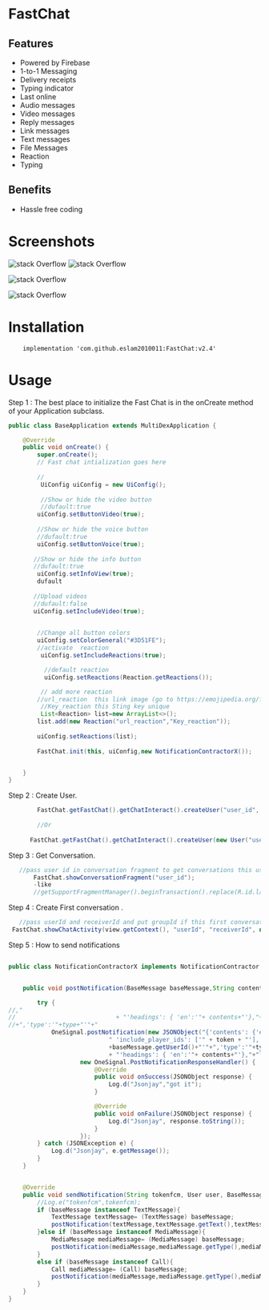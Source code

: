 # FastChat


## Features
- Powered by Firebase
- 1-to-1 Messaging
- Delivery receipts
- Typing indicator
- Last online
- Audio messages
- Video messages
- Reply messages
- Link messages
- Text messages
- File Messages
- Reaction 
- Typing

## Benefits
 - Hassle free coding



# Screenshots

 ![stack Overflow](https://scontent.fcai20-4.fna.fbcdn.net/v/t1.15752-9/241004658_2949826991945775_4212666001145548843_n.jpg?_nc_cat=107&ccb=1-5&_nc_sid=ae9488&_nc_eui2=AeF2OXBvDv_W-Ue_CSGAUpA8IFuF1UZo2D0gW4XVRmjYPciYlb4hcFQXPDbAtXOKDRFOzqrSL1TpM-EhJ2XeBzT2&_nc_ohc=wCZU5QBrijUAX9EcyYo&_nc_ht=scontent.fcai20-4.fna&oh=f9f0b46e105d01e8c1a630d19e873279&oe=6156F338)
![stack Overflow](https://firebasestorage.googleapis.com/v0/b/myapplication-87d95.appspot.com/o/240451958_4425335550846210_4382824510567071288_n.jpg?alt=media&token=6a1de805-9b83-4d36-8da2-e8b7adecb008)

![stack Overflow](https://scontent.fcai20-4.fna.fbcdn.net/v/t1.15752-9/241043273_3147401568827902_7968897454293483005_n.jpg?_nc_cat=111&ccb=1-5&_nc_sid=ae9488&_nc_eui2=AeEp7hsPERCikoFieePwX6bunR_ye0tdQtCdH_J7S11C0Gq2sYTyISvZ1l8oOOIE7CwMv4EkmIUAE91NokA614I9&_nc_ohc=jV0iYh6wGNMAX8a0tVb&tn=FjFhx3Ta03IebPj8&_nc_ht=scontent.fcai20-4.fna&oh=818dd2f25694651841e506b3bb2ae0ea&oe=61560302)

![stack Overflow](https://scontent.fcai20-4.fna.fbcdn.net/v/t1.15752-9/241119080_1252716121867864_9190347114298855021_n.jpg?_nc_cat=106&ccb=1-5&_nc_sid=ae9488&_nc_eui2=AeFsetIkOm6fjJC07KhCWNuxVttNCBs8XUBW200IGzxdQAHmDaitiPJURJj10rjbliYTYPso7BygMr-l0-bPA9OF&_nc_ohc=BVB1EXRe1X4AX9oGrqe&_nc_ht=scontent.fcai20-4.fna&oh=2512734ad2698c1707da2d615016b8c2&oe=61569AB9)

# Installation

```
    implementation 'com.github.eslam2010011:FastChat:v2.4'

```


# Usage
Step 1 : The best place to initialize the Fast Chat is in the onCreate method of your Application subclass.
```java
public class BaseApplication extends MultiDexApplication {

    @Override
    public void onCreate() {
        super.onCreate();
        // Fast chat intialization goes here
        
        //
         UiConfig uiConfig = new UiConfig();
         
         //Show or hide the video button 
         //dufault:true
        uiConfig.setButtonVideo(true);
        
        //Show or hide the voice button 
        //dufault:true
        uiConfig.setButtonVoice(true);
        
       //Show or hide the info button 
       //dufault:true
        uiConfig.setInfoView(true);
        dufault
       
       //Upload videos
       //dufault:false
       uiConfig.setIncludeVideo(true);

                
        //Change all button colors
        uiConfig.setColorGeneral("#3D51FE");
        //activate  reaction 
         uiConfig.setIncludeReactions(true);

          //default reaction
          uiConfig.setReactions(Reaction.getReactions());

         // add more reaction 
        //url_reaction  this link image (go to https://emojipedia.org/facebook/   and copy link any reaction image and pass to url_reaction  )
         //Key_reaction this Sting key unique 
         List<Reaction> list=new ArrayList<>();
        list.add(new Reaction("url_reaction","Key_reaction"));
        
        uiConfig.setReactions(list);
        
        FastChat.init(this, uiConfig,new NotificationContractorX());


    }
}
```


Step 2 : Create User.
```java
        FastChat.getFastChat().getChatInteract().createUser("user_id", "userName");
        
        //Or
        
      FastChat.getFastChat().getChatInteract().createUser(new User("userName","userId","userProfile","userEmail"));

```

Step 3 : Get Conversation.
```java
   //pass user id in conversation fragment to get conversations this user
       FastChat.showConversationFragment("user_id");
       -like
       //getSupportFragmentManager().beginTransaction().replace(R.id.layout, FastChat.showConversationFragment("2")).commit();

```

Step 4 : Create First conversation .
```java
   //pass userId and receiverId and put groupId if this first conversation
 FastChat.showChatActivity(view.getContext(), "userId", "receiverId", null);
```



Step 5 : How to send notifications  
```java

public class NotificationContractorX implements NotificationContractor {


    public void postNotification(BaseMessage baseMessage,String contents, String type,String text,String name,String token) {

        try {
//,"
//                            + "'headings': { 'en':'"+ contents+"'},"+"large_icon :'"+ ""+"'"+" }
//+",'type':'"+type+"'"+"
            OneSignal.postNotification(new JSONObject("{'contents': {'en':'" + contents + "'}," +
                            " 'include_player_ids': ['" + token + "'], 'data' : { 'userId':'"
                            +baseMessage.getUserId()+"'"+",'type':'"+type+"'"+",'receiverId':'"+baseMessage.getReceiverId()+"'"+",'typeCall':'"+type+"'"+",'name':'"+name+"'"+"},"
                            + "'headings': { 'en':'"+ contents+"'},"+"large_icon :'"+ ""+"'"+" }"),
                    new OneSignal.PostNotificationResponseHandler() {
                        @Override
                        public void onSuccess(JSONObject response) {
                            Log.d("Jsonjay","got it");
                        }

                        @Override
                        public void onFailure(JSONObject response) {
                            Log.d("Jsonjay", response.toString());
                        }
                    });
        } catch (JSONException e) {
            Log.d("Jsonjay", e.getMessage());
        }
    }


    @Override
    public void sendNotification(String tokenfcm, User user, BaseMessage baseMessage) {
        //Log.e("tokenfcm",tokenfcm);
        if (baseMessage instanceof TextMessage){
            TextMessage textMessage= (TextMessage) baseMessage;
            postNotification(textMessage,textMessage.getText(),textMessage.getCategory(),textMessage.getText(),user.getUserName(),tokenfcm);
        }else if (baseMessage instanceof MediaMessage){
            MediaMessage mediaMessage= (MediaMessage) baseMessage;
            postNotification(mediaMessage,mediaMessage.getType(),mediaMessage.getCategory(),null,user.getUserName(),tokenfcm);
        }
        else if (baseMessage instanceof Call){
            Call mediaMessage= (Call) baseMessage;
            postNotification(mediaMessage,mediaMessage.getType(),mediaMessage.getCategory(),mediaMessage.getType(),user.getUserName(),tokenfcm);
        }
    }
}

```



